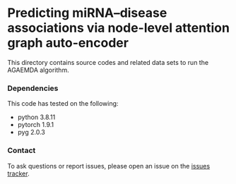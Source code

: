 # Predicting miRNA–disease associations via node-level attention graph auto-encoder

This directory contains source codes and related data sets to run the AGAEMDA algorithm.

### Dependencies

This code has tested on the following:
- python 3.8.11
- pytorch 1.9.1
- pyg 2.0.3 


### Contact
To ask questions or report issues, please open an issue on the [issues tracker](https://github.com/Zhhuizhe/AGAEMD/issues).
